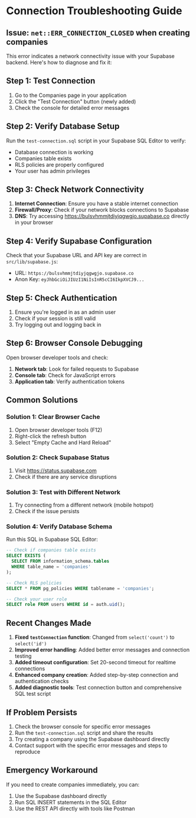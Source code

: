 # Connection Troubleshooting Guide

## Issue: `net::ERR_CONNECTION_CLOSED` when creating companies

This error indicates a network connectivity issue with your Supabase backend. Here's how to diagnose and fix it:

## Step 1: Test Connection
1. Go to the Companies page in your application
2. Click the "Test Connection" button (newly added)
3. Check the console for detailed error messages

## Step 2: Verify Database Setup
Run the `test-connection.sql` script in your Supabase SQL Editor to verify:
- Database connection is working
- Companies table exists
- RLS policies are properly configured
- Your user has admin privileges

## Step 3: Check Network Connectivity
1. **Internet Connection**: Ensure you have a stable internet connection
2. **Firewall/Proxy**: Check if your network blocks connections to Supabase
3. **DNS**: Try accessing https://bulsvhmmjtdiyjqgwgjo.supabase.co directly in your browser

## Step 4: Verify Supabase Configuration
Check that your Supabase URL and API key are correct in `src/lib/supabase.js`:
- URL: `https://bulsvhmmjtdiyjqgwgjo.supabase.co`
- Anon Key: `eyJhbGciOiJIUzI1NiIsInR5cCI6IkpXVCJ9...`

## Step 5: Check Authentication
1. Ensure you're logged in as an admin user
2. Check if your session is still valid
3. Try logging out and logging back in

## Step 6: Browser Console Debugging
Open browser developer tools and check:
1. **Network tab**: Look for failed requests to Supabase
2. **Console tab**: Check for JavaScript errors
3. **Application tab**: Verify authentication tokens

## Common Solutions

### Solution 1: Clear Browser Cache
1. Open browser developer tools (F12)
2. Right-click the refresh button
3. Select "Empty Cache and Hard Reload"

### Solution 2: Check Supabase Status
1. Visit https://status.supabase.com
2. Check if there are any service disruptions

### Solution 3: Test with Different Network
1. Try connecting from a different network (mobile hotspot)
2. Check if the issue persists

### Solution 4: Verify Database Schema
Run this SQL in Supabase SQL Editor:
```sql
-- Check if companies table exists
SELECT EXISTS (
  SELECT FROM information_schema.tables 
  WHERE table_name = 'companies'
);

-- Check RLS policies
SELECT * FROM pg_policies WHERE tablename = 'companies';

-- Check your user role
SELECT role FROM users WHERE id = auth.uid();
```

## Recent Changes Made
1. **Fixed `testConnection` function**: Changed from `select('count')` to `select('id')`
2. **Improved error handling**: Added better error messages and connection testing
3. **Added timeout configuration**: Set 20-second timeout for realtime connections
4. **Enhanced company creation**: Added step-by-step connection and authentication checks
5. **Added diagnostic tools**: Test connection button and comprehensive SQL test script

## If Problem Persists
1. Check the browser console for specific error messages
2. Run the `test-connection.sql` script and share the results
3. Try creating a company using the Supabase dashboard directly
4. Contact support with the specific error messages and steps to reproduce

## Emergency Workaround
If you need to create companies immediately, you can:
1. Use the Supabase dashboard directly
2. Run SQL INSERT statements in the SQL Editor
3. Use the REST API directly with tools like Postman 